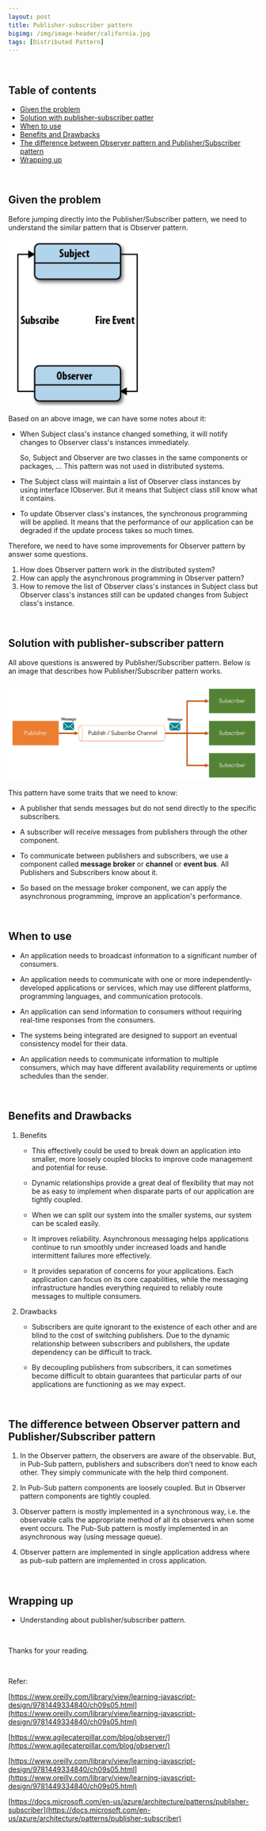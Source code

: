 ```yaml
---
layout: post
title: Publisher-subscriber pattern
bigimg: /img/image-header/california.jpg
tags: [Distributed Pattern]
---
```





<br>

## Table of contents
- [Given the problem](#given-the-problem)
- [Solution with publisher-subscriber patter](#solution-with-publisher-subscriber-pattern)
- [When to use](#when-to-use)
- [Benefits and Drawbacks](#benefits-and-drawbacks)
- [The difference between Observer pattern and Publisher/Subscriber pattern](#the-difference-between-observer-pattern-and-publisher/subscriber-pattern)
- [Wrapping up](#wrapping-up)

<br>

## Given the problem

Before jumping directly into the Publisher/Subscriber pattern, we need to understand the similar pattern that is Observer pattern.

![](../img/design-pattern/pub-sub-pattern/observer-pattern.png)

Based on an above image, we can have some notes about it:
- When Subject class's instance changed something, it will notify changes to Observer class's instances immediately.

    So, Subject and Observer are two classes in the same components or packages, ... This pattern was not used in distributed systems.

- The Subject class will maintain a list of Observer class instances by using interface IObserver. But it means that Subject class still know what it contains.

- To update Observer class's instances, the synchronous programming will be applied. It means that the performance of our application can be degraded if the update process takes so much times.

Therefore, we need to have some improvements for Observer pattern by answer some questions.
1. How does Observer pattern work in the distributed system?
2. How can apply the asynchronous programming in Observer pattern?
3. How to remove the list of Observer class's instances in Subject class but Observer class's instances still can be updated changes from Subject class's instance.


<br>

## Solution with publisher-subscriber pattern

All above questions is answered by Publisher/Subscriber pattern. Below is an image that describes how Publisher/Subscriber pattern works.

![](../img/design-pattern/pub-sub-pattern/pub-sub-pattern.png)

This pattern have some traits that we need to know:
- A publisher that sends messages but do not send directly to the specific subscribers.

- A subscriber will receive messages from publishers through the other component.

- To communicate between publishers and subscribers, we use a component called **message broker** or **channel** or **event bus**. All Publishers and Subscribers know about it.

- So based on the message broker component, we can apply the asynchronous programming, improve an application's performance.


<br>

## When to use

- An application needs to broadcast information to a significant number of consumers.

- An application needs to communicate with one or more independently-developed applications or services, which may use different platforms, programming languages, and communication protocols.

- An application can send information to consumers without requiring real-time responses from the consumers.

- The systems being integrated are designed to support an eventual consistency model for their data.

- An application needs to communicate information to multiple consumers, which may have different availability requirements or uptime schedules than the sender.


<br>

## Benefits and Drawbacks

1. Benefits

    - This effectively could be used to break down an application into smaller, more loosely coupled blocks to improve code management and potential for reuse.

    - Dynamic relationships provide a great deal of flexibility that may not be as easy to implement when disparate parts of our application are tightly coupled.

    - When we can split our system into the smaller systems, our system can be scaled easily.

    - It improves reliability. Asynchronous messaging helps applications continue to run smoothly under increased loads and handle intermittent failures more effectively.

    - It provides separation of concerns for your applications. Each application can focus on its core capabilities, while the messaging infrastructure handles everything required to reliably route messages to multiple consumers.

2. Drawbacks

    - Subscribers are quite ignorant to the existence of each other and are blind to the cost of switching publishers. Due to the dynamic relationship between subscribers and publishers, the update dependency can be difficult to track.

    - By decoupling publishers from subscribers, it can sometimes become difficult to obtain guarantees that particular parts of our applications are functioning as we may expect.

<br>

## The difference between Observer pattern and Publisher/Subscriber pattern

1. In the Observer pattern, the observers are aware of the observable. But, in Pub-Sub pattern, publishers and subscribers don’t need to know each other. They simply communicate with the help third component.

2. In Pub-Sub pattern components are loosely coupled. But in Observer pattern components are tightly coupled.

3. Observer pattern is mostly implemented in a synchronous way, i.e. the observable calls the appropriate method of all its observers when some event occurs. The Pub-Sub pattern is mostly implemented in an asynchronous way (using message queue).

4. Observer pattern are implemented in single application address where as pub-sub pattern are implemented in cross application.

<br>

## Wrapping up

- Understanding about publisher/subscriber pattern.

<br>

Thanks for your reading.

<br>

Refer:

[https://www.oreilly.com/library/view/learning-javascript-design/9781449334840/ch09s05.html](https://www.oreilly.com/library/view/learning-javascript-design/9781449334840/ch09s05.html)

[https://www.agilecaterpillar.com/blog/observer/](https://www.agilecaterpillar.com/blog/observer/)

[https://www.oreilly.com/library/view/learning-javascript-design/9781449334840/ch09s05.html](https://www.oreilly.com/library/view/learning-javascript-design/9781449334840/ch09s05.html)

[https://docs.microsoft.com/en-us/azure/architecture/patterns/publisher-subscriber](https://docs.microsoft.com/en-us/azure/architecture/patterns/publisher-subscriber)